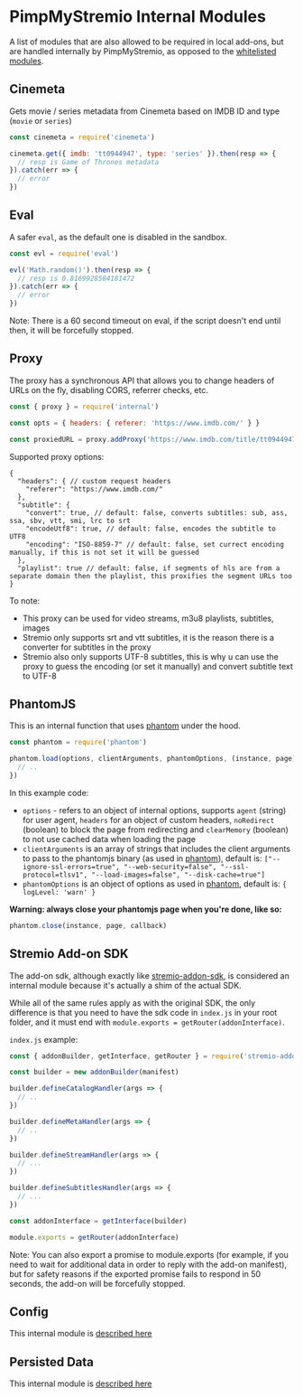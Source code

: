 # PimpMyStremio Internal Modules

A list of modules that are also allowed to be required in local add-ons, but are handled internally by PimpMyStremio, as opposed to the [whitelisted modules](./modules-whitelist.md).

## Cinemeta

Gets movie / series metadata from Cinemeta based on IMDB ID and type (`movie` or `series`)

```javascript
const cinemeta = require('cinemeta')

cinemeta.get({ imdb: 'tt0944947', type: 'series' }).then(resp => {
  // resp is Game of Thrones metadata
}).catch(err => {
  // error
})
```

## Eval

A safer `eval`, as the default one is disabled in the sandbox.

```javascript
const evl = require('eval')

evl('Math.random()').then(resp => {
  // resp is 0.8169928584181472
}).catch(err => {
  // error
})
```

Note: There is a 60 second timeout on eval, if the script doesn't end until then, it will be forcefully stopped.

## Proxy

The proxy has a synchronous API that allows you to change headers of URLs on the fly, disabling CORS, referrer checks, etc.

```javascript
const { proxy } = require('internal')

const opts = { headers: { referer: 'https://www.imdb.com/' } }

const proxiedURL = proxy.addProxy('https://www.imdb.com/title/tt0944947/', opts)
```

Supported proxy options:

```
{
  "headers": { // custom request headers
    "referer": "https://www.imdb.com/"
  },
  "subtitle": {
    "convert": true, // default: false, converts subtitles: sub, ass, ssa, sbv, vtt, smi, lrc to srt
    "encodeUtf8": true, // default: false, encodes the subtitle to UTF8
    "encoding": "ISO-8859-7" // default: false, set currect encoding manually, if this is not set it will be guessed
  },
  "playlist": true // default: false, if segments of hls are from a separate domain then the playlist, this proxifies the segment URLs too
}
```

To note:

- This proxy can be used for video streams, m3u8 playlists, subtitles, images
- Stremio only supports srt and vtt subtitles, it is the reason there is a converter for subtitles in the proxy
- Stremio also only supports UTF-8 subtitles, this is why u can use the proxy to guess the encoding (or set it manually) and convert subtitle text to UTF-8


## PhantomJS

This is an internal function that uses [phantom](https://www.npmjs.com/package/phantom) under the hood.

```javascript
const phantom = require('phantom')

phantom.load(options, clientArguments, phantomOptions, (instance, page) => {
  // ..
})
```

In this example code:
- `options` - refers to an object of internal options, supports `agent` (string) for user agent, `headers` for an object of custom headers, `noRedirect` (boolean) to block the page from redirecting and `clearMemory` (boolean) to not use cached data when loading the page
- `clientArguments` is an array of strings that includes the client arguments to pass to the phantomjs binary (as used in [phantom](https://www.npmjs.com/package/phantom)), default is: `["--ignore-ssl-errors=true", "--web-security=false", "--ssl-protocol=tlsv1", "--load-images=false", "--disk-cache=true"]`
- `phantomOptions` is an object of options as used in [phantom](https://www.npmjs.com/package/phantom), default is: `{ logLevel: 'warn' }`

**Warning: always close your phantomjs page when you're done, like so:**

```javascript
phantom.close(instance, page, callback)
```

## Stremio Add-on SDK

The add-on sdk, although exactly like [stremio-addon-sdk](https://github.com/Stremio/stremio-addon-sdk#readme), is considered an internal module because it's actually a shim of the actual SDK.

While all of the same rules apply as with the original SDK, the only difference is that you need to have the sdk code in `index.js` in your root folder, and it must end with `module.exports = getRouter(addonInterface)`.

`index.js` example:

```javascript
const { addonBuilder, getInterface, getRouter } = require('stremio-addon-sdk')

const builder = new addonBuilder(manifest)

builder.defineCatalogHandler(args => {
  // ..
})

builder.defineMetaHandler(args => {
  // ..
})

builder.defineStreamHandler(args => {
  // ...
})

builder.defineSubtitlesHandler(args => {
  // ...
})

const addonInterface = getInterface(builder)

module.exports = getRouter(addonInterface)
```

Note: You can also export a promise to module.exports (for example, if you need to wait for additional data in order to reply with the add-on manifest), but for safety reasons if the exported promise fails to respond in 50 seconds, the add-on will be forcefully stopped.

## Config

This internal module is [described here](https://github.com/sungshon/PimpMyStremio/tree/master/docs#user-settings)

## Persisted Data

This internal module is [described here](https://github.com/sungshon/PimpMyStremio/tree/master/docs#persisted-data)




